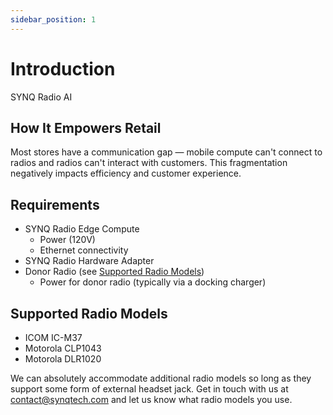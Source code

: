 ```yaml
---
sidebar_position: 1
---
```


# Introduction
SYNQ Radio AI

## How It Empowers Retail
Most stores have a communication gap — mobile compute can't connect to radios and radios can't interact with customers. This fragmentation negatively impacts efficiency and customer experience. 

## Requirements
- SYNQ Radio Edge Compute
  - Power (120V)
  - Ethernet connectivity
- SYNQ Radio Hardware Adapter
- Donor Radio (see [Supported Radio Models](#supported-radio-models))
  - Power for donor radio (typically via a docking charger)

## Supported Radio Models
- ICOM IC-M37
- Motorola CLP1043
- Motorola DLR1020

We can absolutely accommodate additional radio models so long as they support some form of external headset jack. Get in touch with us at contact@synqtech.com and let us know what radio models you use.